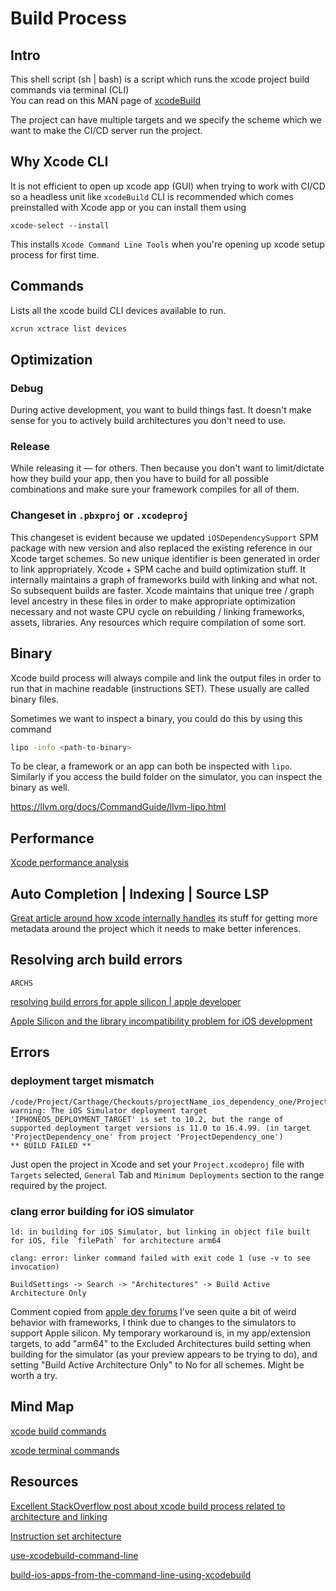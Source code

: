 # Build Process

## Intro

This shell script (sh | bash) is a script which runs the xcode project build commands via terminal (CLI)  
You can read on this MAN page of [xcodeBuild](https://keith.github.io/xcode-man-pages/xcodebuild.1.html)


The project can have multiple targets and we specify the scheme which we want to make the CI/CD server run the project.  

## Why Xcode CLI

It is not efficient to open up xcode app (GUI) when trying to work with CI/CD so a headless unit like `xcodeBuild` CLI is recommended which comes preinstalled with Xcode app or you can install them using

```shell
xcode-select --install
```

This installs `Xcode Command Line Tools` when you're opening up xcode setup process for first time. 

## Commands

Lists all the xcode build CLI devices available to run.

```sh
xcrun xctrace list devices
```

## Optimization

### Debug

During active development, you want to build things fast. It doesn't make sense for you to actively build architectures you don't need to use.

### Release 

While releasing it — for others. Then because you don't want to limit/dictate how they build your app, then you have to build for all possible combinations and make sure your framework compiles for all of them.

### Changeset in `.pbxproj` or `.xcodeproj`

This changeset is evident because we updated `iOSDependencySupport` SPM package with new version and also replaced the existing reference in our Xcode target schemes. So new unique identifier is been generated in order to link appropriately. Xcode + SPM cache and build optimization stuff. It internally maintains a graph of frameworks build with linking and what not. So subsequent builds are faster. Xcode maintains that unique tree / graph level ancestry in these files in order to make appropriate optimization necessary and not waste CPU cycle on rebuilding / linking frameworks, assets, libraries. Any resources which require compilation of some sort.

## Binary

Xcode build process will always compile and link the output files in order to run that in machine readable (instructions SET). These usually are called binary files.

Sometimes we want to inspect a binary, you could do this by using this command

```bash
lipo -info <path-to-binary>
```

To be clear, a framework or an app can both be inspected with `lipo`. Similarly if you access the build folder on the simulator, you can inspect the binary as well.

https://llvm.org/docs/CommandGuide/llvm-lipo.html

## Performance

[Xcode performance analysis](performance.md)

## Auto Completion | Indexing | Source LSP

[Great article around how xcode internally handles](https://pspdfkit.com/blog/2019/how-xcode-indexing-works-and-how-to-solve-problems/) its stuff for getting more metadata around the project which it needs to make better inferences.

## Resolving arch build errors

`ARCHS`

[resolving build errors for apple silicon | apple developer](https://developer.apple.com/documentation/technotes/tn3117-resolving-build-errors-for-apple-silicon)

[Apple Silicon and the library incompatibility problem for iOS development](https://susuthapa19961227.medium.com/apple-silicon-and-the-library-incompatibility-problem-for-ios-development-8c2d875283f2)

## Errors

### deployment target mismatch

```log
/code/Project/Carthage/Checkouts/projectName_ios_dependency_one/ProjectDependency_one.xcodeproj: warning: The iOS Simulator deployment target 'IPHONEOS_DEPLOYMENT_TARGET' is set to 10.2, but the range of supported deployment target versions is 11.0 to 16.4.99. (in target 'ProjectDependency_one' from project 'ProjectDependency_one')
** BUILD FAILED **
```
Just open the project in Xcode and set your `Project.xcodeproj` file with `Targets` selected, `General` Tab and `Minimum Deployments` section to the range required by the project.

### clang error building for iOS simulator

```log
ld: in building for iOS Simulator, but linking in object file built for iOS, file `filePath` for architecture arm64

clang: error: linker command failed with exit code 1 (use -v to see invocation)
```

`BuildSettings -> Search -> "Architectures" -> Build Active Architecture Only` 

Comment copied from [apple dev forums](https://developer.apple.com/forums/thread/657913)
I've seen quite a bit of weird behavior with frameworks, I think due to changes to the simulators to support Apple silicon. My temporary workaround is, in my app/extension targets, to add "arm64" to the Excluded Architectures build setting when building for the simulator (as your preview appears to be trying to do), and setting "Build Active Architecture Only" to No for all schemes. Might be worth a try.


## Mind Map
[xcode build commands](build_commands.md)

[xcode terminal commands](xcode.md)

## Resources

[Excellent StackOverflow post about xcode build process related to architecture and linking](https://stackoverflow.com/a/75454378/5177704)

[Instruction set architecture](https://en.wikipedia.org/wiki/Instruction_set_architecture)

[use-xcodebuild-command-line](https://www.waldo.com/blog/use-xcodebuild-command-line)

[build-ios-apps-from-the-command-line-using-xcodebuild](https://tarikdahic.com/posts/build-ios-apps-from-the-command-line-using-xcodebuild/)
